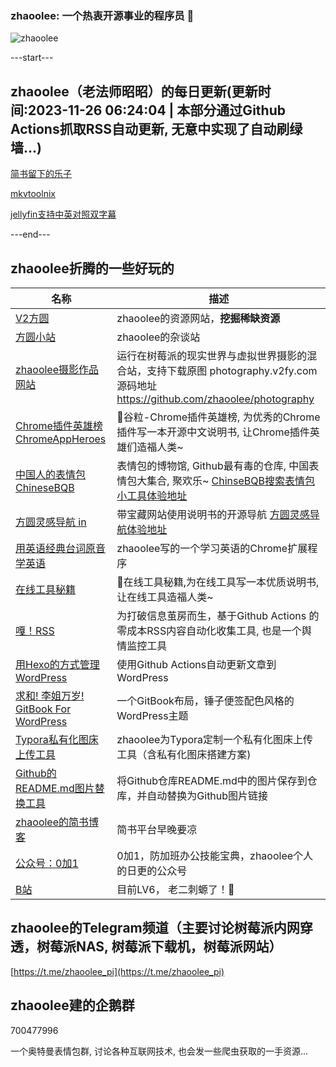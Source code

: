 ### zhaoolee: 一个热衷开源事业的程序员 👋

![zhaoolee](https://github-readme-stats-git-masterorgs-github-readme-stats-team.vercel.app/api?username=zhaoolee)



---start---

## zhaoolee（老法师昭昭）的每日更新(更新时间:2023-11-26 06:24:04 | 本部分通过Github Actions抓取RSS自动更新, 无意中实现了自动刷绿墙...)

[简书留下的乐子](https://v2fy.com/p/2023-10-22-13-42-16-jianshu/)

[mkvtoolnix](https://v2fy.com/p/2023-10-29-15-51-19-mkvtoolnix/)

[jellyfin支持中英对照双字幕](https://v2fy.com/p/2023-10-24-18-31-41-jellyfin-subtitle/)

---end---


## zhaoolee折腾的一些好玩的

| 名称 |  描述   |
| ---    | --- |
| [V2方圆](https://v2fy.com)  | zhaoolee的资源网站，**挖掘稀缺资源** |
| [方圆小站](https://fangyuanxiaozhan.com)  | zhaoolee的杂谈站 |
| [zhaoolee摄影作品网站](https://photography.v2fy.com/)  | 运行在树莓派的现实世界与虚拟世界摄影的混合站，支持下载原图 photography.v2fy.com 源码地址 https://github.com/zhaoolee/photography |
| [Chrome插件英雄榜 ChromeAppHeroes](https://github.com/zhaoolee/ChromeAppHeroes) | 🌈谷粒-Chrome插件英雄榜, 为优秀的Chrome插件写一本开源中文说明书, 让Chrome插件英雄们造福人类~ |
| [中国人的表情包 ChineseBQB](https://github.com/zhaoolee/ChineseBQB) | 表情包的博物馆, Github最有毒的仓库, 中国表情包大集合, 聚欢乐~ [ChinseBQB搜索表情包小工具体验地址](https://www.v2fy.com/asset/0i/ChineseBQB/) |
| [方圆灵感导航 in](https://github.com/zhaoolee/in) | 带宝藏网站使用说明书的开源导航 [方圆灵感导航体验地址](https://www.v2fy.com/in/) |
| [用英语经典台词原音学英语](https://github.com/zhaoolee/inspop) | zhaoolee写的一个学习英语的Chrome扩展程序 |
| [在线工具秘籍](https://github.com/zhaoolee/OnlineToolsBook) |  🍭在线工具秘籍,为在线工具写一本优质说明书,让在线工具造福人类~ |
| [嘎！RSS](https://github.com/zhaoolee/garss)  |  为打破信息茧房而生，基于Github Actions 的零成本RSS内容自动化收集工具, 也是一个舆情监控工具  |
| [用Hexo的方式管理WordPress](https://github.com/zhaoolee/WordPressXMLRPCTools)  | 使用Github Actions自动更新文章到WordPress  |
| [求和! 李姐万岁! GitBook For WordPress](https://github.com/zhaoolee/gitbook-for-wordpress)  | 一个GitBook布局，锤子便签配色风格的WordPress主题  |
| [Typora私有化图床上传工具](https://github.com/zhaoolee/EasyTypora)  |  zhaoolee为Typora定制一个私有化图床上传工具（含私有化图床搭建方案) |
| [Github的README.md图片替换工具](https://github.com/zhaoolee/replace_readme_md_image) |  将Github仓库README.md中的图片保存到仓库，并自动替换为Github图片链接  |
| [zhaoolee的简书博客](https://www.jianshu.com/u/c5d047065c42) | 简书平台早晚要凉 |
| [公众号：0加1](https://www.v2fy.com/asset/0i/jikemiji/jikemiji-md/public.assets/0add1.png)  |  0加1，防加班办公技能宝典，zhaoolee个人的日更的公众号 |
| [B站](https://space.bilibili.com/9116631)  | 目前LV6， 老二刺螈了！🐒  |



## zhaoolee的Telegram频道（主要讨论树莓派内网穿透，树莓派NAS, 树莓派下载机，树莓派网站）

[https://t.me/zhaoolee_pi](https://t.me/zhaoolee_pi)


## zhaoolee建的企鹅群

700477996


一个奥特曼表情包群, 讨论各种互联网技术, 也会发一些爬虫获取的一手资源...



